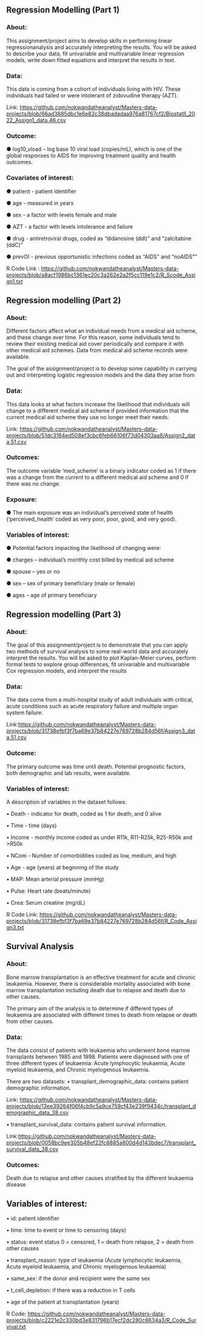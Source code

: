 ## Regression Modelling (Part 1)

### About:

This assignment/project aims to develop skills in performing linear regressionanalysis and accurately interpreting the results. You will be asked to describe your data, fit univariable and multivariable linear regression models, write down fitted equations and interpret the results in text.

### Data: 

This data is coming from a cohort of individuals living with HIV. These individuals had failed or 
were intolerant of zidovudine therapy (AZT). 

Link: https://github.com/nokwandatheanalyst/Masters-data-projects/blob/66ad3885dbc1e6e82c38dbadadaa976a81767cf2/BiostatII_2022_Assign1_data.46.csv

### Outcome:

● </li> log10_vload – log base 10 viral load (copies/mL), which is one of the global responses to 
AIDS for improving treatment quality and health outcomes. 

### Covariates of interest:
● patient - patient identifier

● age - measured in years

● sex - a factor with levels female and male

● AZT - a factor with levels intolerance and failure

● drug - antiretroviral drugs, coded as “didanosine (ddI)” and “zalcitabine (ddC)”

● prevOI - previous opportunistic infections coded as “AIDS” and “noAIDS””

R Code Link : https://github.com/nokwandatheanalyst/Masters-data-projects/blob/a8acf1986bc1361ec20c3a262e2a2f5cc119e1c2/R_Scode_Assign1.txt

## Regression modelling (Part 2)

### About:

Different factors affect what an individual needs from a medical aid scheme, and these change over time. For this reason, some individuals tend to review their existing medical aid cover periodically and compare it with other medical aid schemes. Data from medical aid scheme records were available. 

The goal of the assignment/project is to develop some capability in carrying out and interpreting logistic regression models and the data they arise from

### Data:

This data looks at what factors increase the likelihood that individuals will change to a different medical aid scheme if provided information that the current medical aid scheme they use no longer meet their needs. 

Link: https://github.com/nokwandatheanalyst/Masters-data-projects/blob/51dc3184ed508ef3cbc6feb66106f73d04303aa8/Assign2_data.51.csv

### Outcomes:
The outcome variable ‘med_scheme’ is a binary indicator coded as 1 if there was a change from the current to a different medical aid scheme and 0 if there was no change. 

### Exposure:

● The main exposure was an individual’s perceived state of health (‘perceived_health’ coded as very poor, poor, good, and very good). 

### Variables of interest:

● Potential factors impacting the likelihood of changing were:

● charges – individual’s monthly cost billed by medical aid scheme 

● spouse – yes or no

● sex – sex of primary beneficiary (male or female)

● ages – age of primary beneficiary

## Regression modelling (Part 3)

### About:
The goal of this assignment/project is to demonstrate that you can apply two methods of survival analysis to some real-world data and accurately interpret the results. You will be asked to plot Kaplan-Meier curves, perform formal tests to explore group differences, fit univariable and multivariable Cox regression models, and interpret the results

### Data:

The data come from a multi-hospital study of adult individuals with critical, acute conditions such as acute respiratory failure and multiple organ system failure.

Link:https://github.com/nokwandatheanalyst/Masters-data-projects/blob/31738efbf3f7ba69e37b84227e769728b284d56f/Assign3_data.51.csv

### Outcome:
The primary outcome was time until death. Potential prognostic factors, both demographic and lab results, were available. 

### Variables of interest:
A description of variables in the dataset follows:

• Death - indicator for death, coded as 1 for death; and 0 alive

• Time - time (days)

• Income - monthly income coded as under R11k, R11-R25k, R25-R50k and >R50k

• NCom - Number of comorbidities coded as low, medium, and high

• Age - age (years) at beginning of the study 

• MAP: Mean arterial pressure (mmHg)

• Pulse: Heart rate (beats/minute)

• Crea: Serum creatine (mg/dL)

R Code Link: https://github.com/nokwandatheanalyst/Masters-data-projects/blob/31738efbf3f7ba69e37b84227e769728b284d56f/R_Code_Assign3.txt

## Survival Analysis

### About:
Bone marrow transplantation is an effective treatment for acute and chronic leukaemia. However, there is considerable mortality associated with bone marrow transplantation including death due to relapse and death due to other causes.

The primary aim of the analysis is to determine if different types of leukaemia are associated with different times to death from relapse or death from other causes.

### Data:
The data consist of patients with leukaemia who underwent bone marrow transplants between 1985 and 1998. Patients were diagnosed with one of three different types of leukaemia: Acute lymphocytic leukaemia, Acute myeloid leukaemia, and Chronic myelogenous leukaemia. 

There are two datasets:
• transplant_demographic_data: contains patient demographic information.

Link: https://github.com/nokwandatheanalyst/Masters-data-projects/blob/13ee39264f06f4cb9c5a9ce759cf43e239f9434c/transplant_demographic_data_38.csv

• transplant_survival_data: contains patient survival information.

Link:https://github.com/nokwandatheanalyst/Masters-data-projects/blob/0058bc9ee305b48ef22fc8885a800d4d143bdec7/transplant_survival_data_38.csv

### Outcomes:
Death due to relapse and other causes stratified by the different leukaemia disease

## Variables of interest:
• id: patient identifier

• time: time to event or time to censoring (days)

• status: event status 0 = censored, 1 = death from relapse, 2 = death from other causes

• transplant_reason: type of leukaemia (Acute lymphocytic leukaemia, Acute myeloid leukaemia, and Chronic myelogenous leukaemia)

• same_sex: if the donor and recipient were the same sex

• t_cell_depletion: if there was a reduction in T cells

• age of the patient at transplantation (years)

R Code: https://github.com/nokwandatheanalyst/Masters-data-projects/blob/c2221e2c330bd3e831796b17ecf2dc280c6634a3/R_Code_Survival.txt

